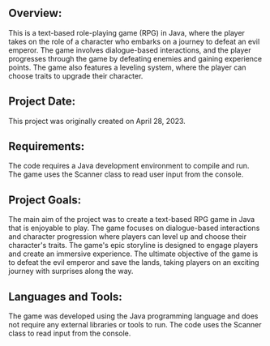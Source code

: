 ## Overview:
This is a text-based role-playing game (RPG) in Java, where the player takes on the role of a character who embarks on a journey to defeat an evil emperor. The game involves dialogue-based interactions, and the player progresses through the game by defeating enemies and gaining experience points. The game also features a leveling system, where the player can choose traits to upgrade their character.
##

## Project Date:
This project was originally created on April 28, 2023.
##

## Requirements:
The code requires a Java development environment to compile and run. The game uses the Scanner class to read user input from the console.
##

## Project Goals:
The main aim of the project was to create a text-based RPG game in Java that is enjoyable to play. The game focuses on dialogue-based interactions and character progression where players can level up and choose their character's traits. The game's epic storyline is designed to engage players and create an immersive experience. The ultimate objective of the game is to defeat the evil emperor and save the lands, taking players on an exciting journey with surprises along the way.
##

## Languages and Tools:
The game was developed using the Java programming language and does not require any external libraries or tools to run. The code uses the Scanner class to read input from the console.
##
